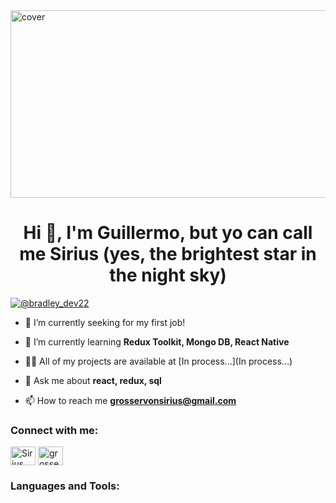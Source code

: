 <img align="center" alt="cover" width="1200" height="300" src="https://indoanalytica.com/static/images/bannerr.gif">
<h1 align="center">Hi 👋, I'm Guillermo, but yo can call me Sirius (yes, the brightest star in the night sky)</h1>

<p align="left"> <a href="https://twitter.com/@bradley_dev22" target="blank"><img src="https://img.shields.io/twitter/follow/@bradley_dev22?logo=twitter&style=for-the-badge" alt="@bradley_dev22" /></a> </p>

- 🔭 I’m currently seeking for my first job!

- 🌱 I’m currently learning **Redux Toolkit, Mongo DB, React Native**

- 👨‍💻 All of my projects are available at [In process...](In process...)

- 💬 Ask me about **react, redux, sql**

- 📫 How to reach me **grosservonsirius@gmail.com**


<h3 align="left">Connect with me:</h3>
<p align="left">

<a href="https://www.linkedin.com/in/guillermo-ojeda-140742208/" target="blank"><img align="center" src="https://raw.githubusercontent.com/rahuldkjain/github-profile-readme-generator/master/src/images/icons/Social/linked-in-alt.svg" alt="Sirius img" height="30" width="40" /></a>
<a href="https://www.instagram.com/grosservonsirius/" target="blank"><img align="center" src="https://raw.githubusercontent.com/rahuldkjain/github-profile-readme-generator/master/src/images/icons/Social/instagram.svg" alt="grosservonsirius img" height="30" width="40" /></a>
</p>

<h3 align="left">Languages and Tools:</h3>

